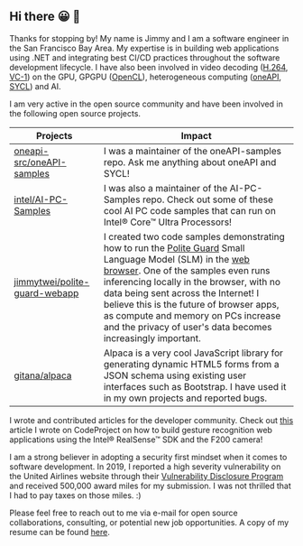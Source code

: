 ## Hi there 😀 👋

Thanks for stopping by! My name is Jimmy and I am a software engineer in the San Francisco Bay Area. My expertise is in building web applications using .NET and integrating best CI/CD practices throughout the software development lifecycle. I have also been involved in video decoding ([H.264](https://www.itu.int/rec/T-REC-H.264), [VC-1](https://en.wikipedia.org/wiki/VC-1)) on the GPU, GPGPU ([OpenCL](https://www.khronos.org/opencl)), heterogeneous computing ([oneAPI](https://www.intel.com/content/www/us/en/developer/tools/oneapi/overview.html), [SYCL](https://www.khronos.org/sycl)) and AI.

I am very active in the open source community and have been involved in the following open source projects.
 
| Projects                                                                          | Impact      |
| --------------------------------------------------------------------------------- | ----------- |
| [oneapi-src/oneAPI-samples](https://github.com/oneapi-src/oneAPI-samples)         | I was a maintainer of the oneAPI-samples repo. Ask me anything about oneAPI and SYCL! |
| [intel/AI-PC-Samples](https://github.com/intel/AI-PC-Samples)                     | I was also a maintainer of the AI-PC-Samples repo. Check out some of these cool AI PC code samples that can run on Intel® Core™ Ultra Processors! | 
| [jimmytwei/polite-guard-webapp](https://github.com/jimmytwei/polite-guard-webapp) | I created two code samples demonstrating how to run the [Polite Guard](https://huggingface.co/Intel/polite-guard) Small Language Model (SLM) in the [web browser](https://jimmytwei.github.io/polite-guard). One of the samples even runs inferencing locally in the browser, with no data being sent across the Internet! I believe this is the future of browser apps, as compute and memory on PCs increase and the privacy of user's data becomes increasingly important. |
| [gitana/alpaca](https://github.com/gitana/alpaca)                                 | Alpaca is a very cool JavaScript library for generating dynamic HTML5 forms from a JSON schema using existing user interfaces such as Bootstrap. I have used it in my own projects and reported bugs. |

I wrote and contributed articles for the developer community. Check out [this](https://www.codeproject.com/Articles/1042478/Building-Gesture-Recognition-Web-Apps-with-Intel-R) article I wrote on CodeProject on how to build gesture recognition web applications using the Intel® RealSense™ SDK and the F200 camera!

I am a strong believer in adopting a security first mindset when it comes to software development. In 2019, I reported a high severity vulnerability on the United Airlines website through their [Vulnerability Disclosure Program](https://www.united.com/en/us/fly/united-airlines-vulnerability-disclosure-program.html) and received 500,000 award miles for my submission. I was not thrilled that I had to pay taxes on those miles. :)

Please feel free to reach out to me via e-mail for open source collaborations, consulting, or potential new job opportunities. A copy of my resume can be found [here](./resume.pdf).
